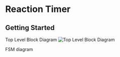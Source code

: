# Reaction Timer 
## Getting Started

Top Level Block Diagram
![Top Level Block Diagram](https://docs.google.com/drawings/d/e/2PACX-1vT1GyNOYCvli5arNq2epiYxQrQY9Z1otfHV84CdFBkfKQFEBTZBySusscUxvIXJlkG8_fKtOu1Y2HoM/pub?w=1725&h=1283)

FSM diagram